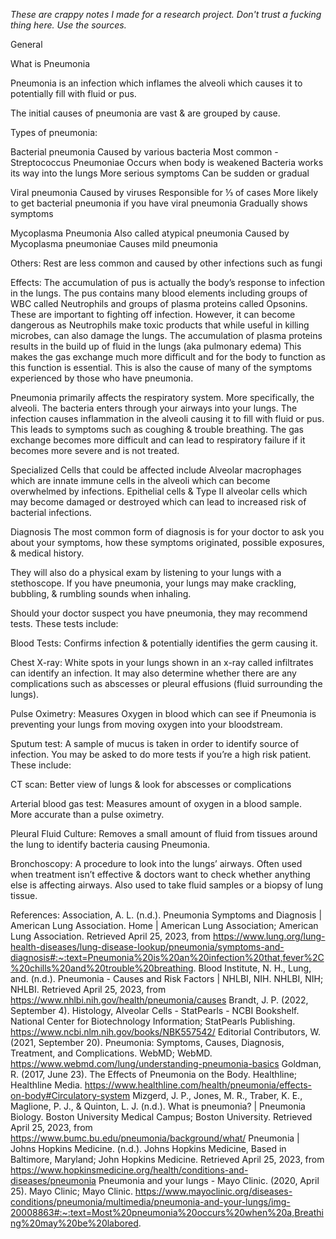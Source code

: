 *These are crappy notes I made for a research project. Don't trust a fucking thing here. Use the sources.*

General

What is Pneumonia

Pneumonia is an infection which inflames the alveoli which causes it to potentially fill with fluid or pus. 

The initial causes of pneumonia are vast & are grouped by cause. 

Types of pneumonia:

Bacterial pneumonia
Caused by various bacteria
Most common - Streptococcus Pneumoniae
Occurs when body is weakened
Bacteria works its way into the lungs
More serious symptoms
Can be sudden or gradual

Viral pneumonia
Caused by viruses
Responsible for ⅓ of cases
More likely to get bacterial pneumonia if you have viral pneumonia
Gradually shows symptoms

Mycoplasma Pneumonia
Also called atypical pneumonia
Caused by Mycoplasma pneumoniae
Causes mild pneumonia

Others:
Rest are less common and caused by other infections such as fungi






Effects:
The accumulation of pus is actually the body’s response to infection in the lungs. The pus contains many blood elements including groups of WBC called Neutrophils and groups of plasma proteins called Opsonins. These are important to fighting off infection. However, it can become dangerous as Neutrophils make toxic products that while useful in killing microbes, can also damage the lungs. The accumulation of plasma proteins results in the build up of fluid in the lungs (aka pulmonary edema) This makes the gas exchange much more difficult and for the body to function as this function is essential. This is also the cause of many of the symptoms experienced by those who have pneumonia.

Pneumonia primarily affects the respiratory system. More specifically, the alveoli. The bacteria enters through your airways into your lungs. The infection causes inflammation in the alveoli causing it to fill with fluid or pus. This leads to symptoms such as coughing & trouble breathing. The gas exchange becomes more difficult and can lead to respiratory failure if it becomes more severe and is not treated.

Specialized Cells that could be affected include Alveolar macrophages which are innate immune cells in the alveoli which can become overwhelmed by infections. Epithelial cells & Type II alveolar cells which may become damaged or destroyed which can lead to increased risk of bacterial infections. 

Diagnosis
The most common form of diagnosis is for your doctor to ask you about your symptoms, how these symptoms originated, possible exposures, & medical history.

They will also do a physical exam by listening to your lungs with a stethoscope. If you have pneumonia, your lungs may make crackling, bubbling, & rumbling sounds when inhaling.

Should your doctor suspect you have pneumonia, they may recommend tests. These tests include:

Blood Tests: Confirms infection & potentially identifies the germ causing it.

Chest X-ray: White spots in your lungs shown in an x-ray called infiltrates can identify an infection. It may also determine whether there are any complications such as abscesses or pleural effusions (fluid surrounding the lungs).

Pulse Oximetry: Measures Oxygen in blood which can see if Pneumonia is preventing your lungs from moving oxygen into your bloodstream.

Sputum test: A sample of mucus is taken in order to identify source of infection.
You may be asked to do more tests if you’re a high risk patient. These include:

CT scan: Better view of lungs & look for abscesses or complications

Arterial blood gas test: Measures amount of oxygen in a blood sample. More accurate than a pulse oximetry.

Pleural Fluid Culture: Removes a small amount of fluid from tissues around the lung to identify bacteria causing Pneumonia.

Bronchoscopy: A procedure to look into the lungs’ airways. Often used when treatment isn’t effective & doctors want to check whether anything else is affecting airways. Also used to take fluid samples or a biopsy of lung tissue.

References:
Association, A. L. (n.d.). Pneumonia Symptoms and Diagnosis | American Lung Association. Home | American Lung Association; American Lung Association. Retrieved April 25, 2023, from https://www.lung.org/lung-health-diseases/lung-disease-lookup/pneumonia/symptoms-and-diagnosis#:~:text=Pneumonia%20is%20an%20infection%20that,fever%2C%20chills%20and%20trouble%20breathing.
Blood Institute, N. H., Lung, and. (n.d.). Pneumonia - Causes and Risk Factors | NHLBI, NIH. NHLBI, NIH; NHLBI. Retrieved April 25, 2023, from https://www.nhlbi.nih.gov/health/pneumonia/causes
Brandt, J. P. (2022, September 4). Histology, Alveolar Cells - StatPearls - NCBI Bookshelf. National Center for Biotechnology Information; StatPearls Publishing. https://www.ncbi.nlm.nih.gov/books/NBK557542/
Editorial Contributors, W. (2021, September 20). Pneumonia: Symptoms, Causes, Diagnosis, Treatment, and Complications. WebMD; WebMD. https://www.webmd.com/lung/understanding-pneumonia-basics
Goldman, R. (2017, June 23). The Effects of Pneumonia on the Body. Healthline; Healthline Media. https://www.healthline.com/health/pneumonia/effects-on-body#Circulatory-system
Mizgerd, J. P., Jones, M. R., Traber, K. E., Maglione, P. J., & Quinton, L. J. (n.d.). What is pneumonia? | Pneumonia Biology. Boston University Medical Campus; Boston University. Retrieved April 25, 2023, from https://www.bumc.bu.edu/pneumonia/background/what/
Pneumonia | Johns Hopkins Medicine. (n.d.). Johns Hopkins Medicine, Based in Baltimore, Maryland; John Hopkins Medicine. Retrieved April 25, 2023, from https://www.hopkinsmedicine.org/health/conditions-and-diseases/pneumonia
Pneumonia and your lungs - Mayo Clinic. (2020, April 25). Mayo Clinic; Mayo Clinic. https://www.mayoclinic.org/diseases-conditions/pneumonia/multimedia/pneumonia-and-your-lungs/img-20008863#:~:text=Most%20pneumonia%20occurs%20when%20a,Breathing%20may%20be%20labored.

